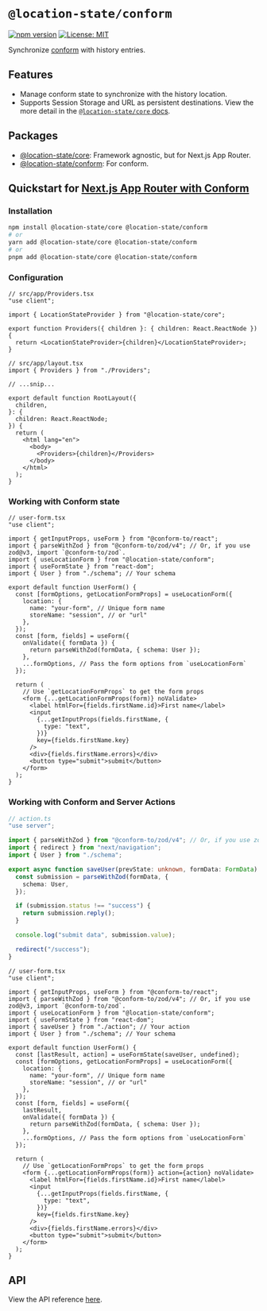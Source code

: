 # `@location-state/conform`

[![npm version](https://badge.fury.io/js/@location-state%2Fconform.svg)](https://badge.fury.io/js/@location-state%2Fconform)
[![License: MIT](https://img.shields.io/badge/License-MIT-yellow.svg)](https://opensource.org/licenses/MIT)

Synchronize [conform](https://conform.guide/) with history entries.

## Features

- Manage conform state to synchronize with the history location.
- Supports Session Storage and URL as persistent destinations. View the more detail in the [`@location-state/core` docs](/packages/location-state-core/README.md).

## Packages

- [@location-state/core](/packages/location-state-core/README.md): Framework agnostic, but for Next.js App Router.
- [@location-state/conform](/packages/location-state-core/README.md): For conform.

## Quickstart for [Next.js App Router with Conform](https://conform.guide/integration/nextjs)

### Installation

```sh
npm install @location-state/core @location-state/conform
# or
yarn add @location-state/core @location-state/conform
# or
pnpm add @location-state/core @location-state/conform
```

### Configuration

```tsx
// src/app/Providers.tsx
"use client";

import { LocationStateProvider } from "@location-state/core";

export function Providers({ children }: { children: React.ReactNode }) {
  return <LocationStateProvider>{children}</LocationStateProvider>;
}
```

```tsx
// src/app/layout.tsx
import { Providers } from "./Providers";

// ...snip...

export default function RootLayout({
  children,
}: {
  children: React.ReactNode;
}) {
  return (
    <html lang="en">
      <body>
        <Providers>{children}</Providers>
      </body>
    </html>
  );
}
```

### Working with Conform state

```tsx
// user-form.tsx
"use client";

import { getInputProps, useForm } from "@conform-to/react";
import { parseWithZod } from "@conform-to/zod/v4"; // Or, if you use zod@v3, import `@conform-to/zod`.
import { useLocationForm } from "@location-state/conform";
import { useFormState } from "react-dom";
import { User } from "./schema"; // Your schema

export default function UserForm() {
  const [formOptions, getLocationFormProps] = useLocationForm({
    location: {
      name: "your-form", // Unique form name
      storeName: "session", // or "url"
    },
  });
  const [form, fields] = useForm({
    onValidate({ formData }) {
      return parseWithZod(formData, { schema: User });
    },
    ...formOptions, // Pass the form options from `useLocationForm`
  });

  return (
    // Use `getLocationFormProps` to get the form props
    <form {...getLocationFormProps(form)} noValidate>
      <label htmlFor={fields.firstName.id}>First name</label>
      <input
        {...getInputProps(fields.firstName, {
          type: "text",
        })}
        key={fields.firstName.key}
      />
      <div>{fields.firstName.errors}</div>
      <button type="submit">submit</button>
    </form>
  );
}
```

### Working with Conform and Server Actions

```ts
// action.ts
"use server";

import { parseWithZod } from "@conform-to/zod/v4"; // Or, if you use zod/v3, import `@conform-to/zod`.
import { redirect } from "next/navigation";
import { User } from "./schema";

export async function saveUser(prevState: unknown, formData: FormData) {
  const submission = parseWithZod(formData, {
    schema: User,
  });

  if (submission.status !== "success") {
    return submission.reply();
  }

  console.log("submit data", submission.value);

  redirect("/success");
}
```

```tsx
// user-form.tsx
"use client";

import { getInputProps, useForm } from "@conform-to/react";
import { parseWithZod } from "@conform-to/zod/v4"; // Or, if you use zod@v3, import `@conform-to/zod`.
import { useLocationForm } from "@location-state/conform";
import { useFormState } from "react-dom";
import { saveUser } from "./action"; // Your action
import { User } from "./schema"; // Your schema

export default function UserForm() {
  const [lastResult, action] = useFormState(saveUser, undefined);
  const [formOptions, getLocationFormProps] = useLocationForm({
    location: {
      name: "your-form", // Unique form name
      storeName: "session", // or "url"
    },
  });
  const [form, fields] = useForm({
    lastResult,
    onValidate({ formData }) {
      return parseWithZod(formData, { schema: User });
    },
    ...formOptions, // Pass the form options from `useLocationForm`
  });

  return (
    // Use `getLocationFormProps` to get the form props
    <form {...getLocationFormProps(form)} action={action} noValidate>
      <label htmlFor={fields.firstName.id}>First name</label>
      <input
        {...getInputProps(fields.firstName, {
          type: "text",
        })}
        key={fields.firstName.key}
      />
      <div>{fields.firstName.errors}</div>
      <button type="submit">submit</button>
    </form>
  );
}
```

## API

View the API reference [here](./docs/API.md).
